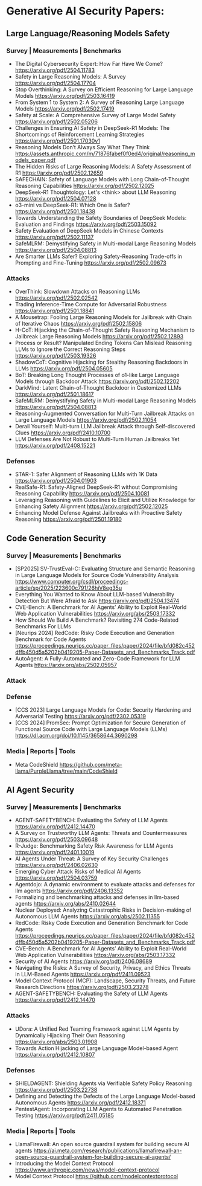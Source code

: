 # Generative AI Security Papers:

## Large Language/Reasoning Models Safety

### Survey | Measurements | Benchmarks

- The Digital Cybersecurity Expert: How Far Have We Come? https://arxiv.org/pdf/2504.11783
- Safety in Large Reasoning Models: A Survey https://arxiv.org/pdf/2504.17704
- Stop Overthinking: A Survey on Efficient Reasoning for Large Language Models  https://arxiv.org/pdf/2503.16419
- From System 1 to System 2: A Survey of Reasoning Large Language Models  https://arxiv.org/pdf/2502.17419
- Safety at Scale: A Comprehensive Survey of Large Model Safety https://arxiv.org/pdf/2502.05206
- Challenges in Ensuring AI Safety in DeepSeek-R1 Models: The Shortcomings of Reinforcement Learning Strategies https://arxiv.org/pdf/2501.17030v1
- Reasoning Models Don’t Always Say What They Think https://assets.anthropic.com/m/71876fabef0f0ed4/original/reasoning_models_paper.pdf
- The Hidden Risks of Large Reasoning Models: A Safety Assessment of R1 https://arxiv.org/pdf/2502.12659
- SAFECHAIN: Safety of Language Models with Long Chain-of-Thought Reasoning Capabilities https://arxiv.org/pdf/2502.12025
- DeepSeek-R1 Thoughtology: Let's  \<think\> about LLM Reasoning https://arxiv.org/pdf/2504.07128
- o3-mini vs DeepSeek-R1: Which One is Safer? https://arxiv.org/pdf/2501.18438
- Towards Understanding the Safety Boundaries of DeepSeek Models: Evaluation and Findings https://arxiv.org/pdf/2503.15092
- Safety Evaluation of DeepSeek Models in Chinese Contexts https://arxiv.org/pdf/2502.11137
- SafeMLRM: Demystifying Safety in Multi-modal Large Reasoning Models https://arxiv.org/pdf/2504.08813
- Are Smarter LLMs Safer? Exploring Safety-Reasoning Trade-offs in Prompting and Fine-Tuning https://arxiv.org/pdf/2502.09673

### Attacks

- OverThink: Slowdown Attacks on Reasoning LLMs https://arxiv.org/pdf/2502.02542
- Trading Inference-Time Compute for Adversarial Robustness https://arxiv.org/pdf/2501.18841
- A Mousetrap: Fooling Large Reasoning Models for Jailbreak with Chain of Iterative Chaos https://arxiv.org/pdf/2502.15806
- H-CoT: Hijacking the Chain-of-Thought Safety Reasoning Mechanism to Jailbreak Large Reasoning Models https://arxiv.org/pdf/2502.12893
- Process or Result? Manipulated Ending Tokens Can Mislead Reasoning LLMs to Ignore the Correct Reasoning Steps https://arxiv.org/pdf/2503.19326
- ShadowCoT: Cognitive Hijacking for Stealthy Reasoning Backdoors in LLMs https://arxiv.org/pdf/2504.05605
- BoT: Breaking Long Thought Processes of o1-like Large Language Models through Backdoor Attack https://arxiv.org/pdf/2502.12202
- DarkMind: Latent Chain-of-Thought Backdoor in Customized LLMs https://arxiv.org/pdf/2501.18617
- SafeMLRM: Demystifying Safety in Multi-modal Large Reasoning Models https://arxiv.org/pdf/2504.08813
- Reasoning-Augmented Conversation for Multi-Turn Jailbreak Attacks on Large Language Models https://arxiv.org/pdf/2502.11054
- Derail Yourself: Multi-turn LLM Jailbreak Attack through Self-discovered Clues https://arxiv.org/pdf/2410.10700
- LLM Defenses Are Not Robust to Multi-Turn Human Jailbreaks Yet https://arxiv.org/pdf/2408.15221

### Defenses

- STAR-1: Safer Alignment of Reasoning LLMs with 1K Data https://arxiv.org/pdf/2504.01903
- RealSafe-R1: Safety-Aligned DeepSeek-R1 without Compromising Reasoning Capability https://arxiv.org/pdf/2504.10081
- Leveraging Reasoning with Guidelines to Elicit and Utilize Knowledge for Enhancing Safety Alignment https://arxiv.org/pdf/2502.12025
- Enhancing Model Defense Against Jailbreaks with Proactive Safety Reasoning https://arxiv.org/pdf/2501.19180


## Code Generation Security

### Survey | Measurements | Benchmarks

- [SP2025] SV-TrustEval-C: Evaluating Structure and Semantic Reasoning in Large Language Models for Source Code Vulnerability Analysis https://www.computer.org/csdl/proceedings-article/sp/2025/223600c791/26hiV8eg35u
- Everything You Wanted to Know About LLM-based Vulnerability Detection But Were Afraid to Ask https://arxiv.org/pdf/2504.13474
- CVE-Bench: A Benchmark for AI Agents’ Ability to Exploit Real-World Web Application Vulnerabilities https://arxiv.org/abs/2503.17332
- How Should We Build A Benchmark? Revisiting 274 Code-Related Benchmarks For LLMs
- [Neurips 2024] RedCode: Risky Code Execution and Generation Benchmark for Code Agents https://proceedings.neurips.cc/paper_files/paper/2024/file/bfd082c452dffb450d5a5202b0419205-Paper-Datasets_and_Benchmarks_Track.pdf
- AutoAgent: A Fully-Automated and Zero-Code Framework for LLM Agents https://arxiv.org/abs/2502.05957


### Attack

### Defense
- [CCS 2023] Large Language Models for Code: Security Hardening and Adversarial Testing https://arxiv.org/pdf/2302.05319
- [CCS 2024] PromSec: Prompt Optimization for Secure Generation of Functional Source Code with Large Language Models (LLMs) https://dl.acm.org/doi/10.1145/3658644.3690298

### Media | Reports | Tools

- Meta CodeShield https://github.com/meta-llama/PurpleLlama/tree/main/CodeShield


## AI Agent Security

### Survey | Measurements | Benchmarks

- AGENT-SAFETYBENCH: Evaluating the Safety of LLM Agents https://arxiv.org/pdf/2412.14470
- A Survey on Trustworthy LLM Agents: Threats and Countermeasures https://arxiv.org/pdf/2503.09648
- R-Judge: Benchmarking Safety Risk Awareness for LLM Agents https://arxiv.org/pdf/2401.10019
- AI Agents Under Threat: A Survey of Key Security Challenges https://arxiv.org/pdf/2406.02630
- Emerging Cyber Attack Risks of Medical AI Agents https://arxiv.org/pdf/2504.03759
- Agentdojo: A dynamic environment to evaluate attacks and defenses for llm agents https://arxiv.org/pdf/2406.13352
- Formalizing and benchmarking attacks and defenses in llm-based agents https://arxiv.org/abs/2410.02644
- Nuclear Deployed: Analyzing Catastrophic Risks in Decision-making of Autonomous LLM Agents https://arxiv.org/abs/2502.11355
- RedCode: Risky Code Execution and Generation Benchmark for Code Agents https://proceedings.neurips.cc/paper_files/paper/2024/file/bfd082c452dffb450d5a5202b0419205-Paper-Datasets_and_Benchmarks_Track.pdf
- CVE-Bench: A Benchmark for AI Agents’ Ability to Exploit Real-World Web Application Vulnerabilities https://arxiv.org/abs/2503.17332
- Security of AI Agents https://arxiv.org/pdf/2406.08689
- Navigating the Risks: A Survey of Security, Privacy, and Ethics Threats in LLM-Based Agents  https://arxiv.org/pdf/2411.09523
- Model Context Protocol (MCP): Landscape, Security Threats, and Future Research Directions https://arxiv.org/pdf/2503.23278
- AGENT-SAFETYBENCH: Evaluating the Safety of LLM Agents https://arxiv.org/pdf/2412.14470

### Attacks

- UDora: A Unified Red Teaming Framework against LLM Agents by Dynamically Hijacking Their Own Reasoning https://arxiv.org/abs/2503.01908
- Towards Action Hijacking of Large Language Model-based Agent https://arxiv.org/pdf/2412.10807

### Defenses

- SHIELDAGENT: Shielding Agents via Verifiable Safety Policy Reasoning https://arxiv.org/pdf/2503.22738
- Defining and Detecting the Defects of the Large Language Model-based Autonomous Agents https://arxiv.org/pdf/2412.18371
- PentestAgent: Incorporating LLM Agents to Automated Penetration Testing https://arxiv.org/pdf/2411.05185

### Media | Reports | Tools

- LlamaFirewall: An open source guardrail system for building secure AI agents https://ai.meta.com/research/publications/llamafirewall-an-open-source-guardrail-system-for-building-secure-ai-agents/
- Introducing the Model Context Protocol https://www.anthropic.com/news/model-context-protocol
- Model Context Protocol https://github.com/modelcontextprotocol
